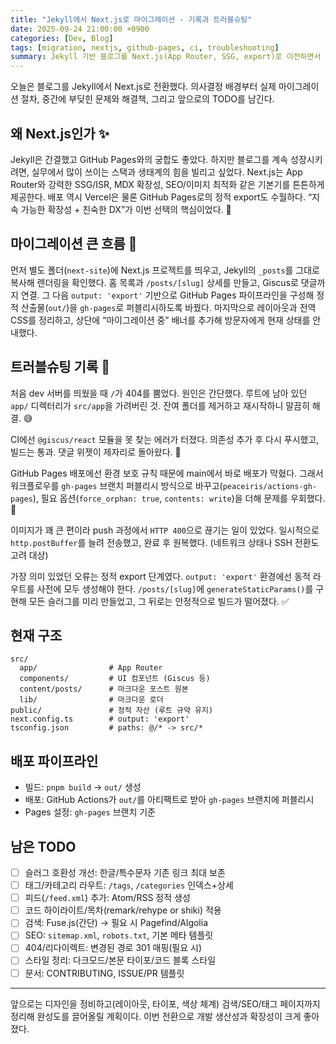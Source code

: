 ```yaml
---
title: "Jekyll에서 Next.js로 마이그레이션 - 기록과 트러블슈팅"
date: 2025-09-24 21:00:00 +0900
categories: [Dev, Blog]
tags: [migration, nextjs, github-pages, ci, troubleshooting]
summary: Jekyll 기반 블로그를 Next.js(App Router, SSG, export)로 이전하면서 겪은 의사결정과 이슈 해결 과정을 정리했습니다.
---
```


오늘은 블로그를 Jekyll에서 Next.js로 전환했다. 의사결정 배경부터 실제 마이그레이션 절차, 중간에 부딪힌 문제와 해결책, 그리고 앞으로의 TODO를 남긴다.

## 왜 Next.js인가 ✨

Jekyll은 간결했고 GitHub Pages와의 궁합도 좋았다. 하지만 블로그를 계속 성장시키려면, 실무에서 많이 쓰이는 스택과 생태계의 힘을 빌리고 싶었다. Next.js는 App Router와 강력한 SSG/ISR, MDX 확장성, SEO/이미지 최적화 같은 기본기를 튼튼하게 제공한다. 배포 역시 Vercel은 물론 GitHub Pages로의 정적 export도 수월하다. “지속 가능한 확장성 + 친숙한 DX”가 이번 선택의 핵심이었다. 🚀

## 마이그레이션 큰 흐름 🧭

먼저 별도 폴더(`next-site`)에 Next.js 프로젝트를 띄우고, Jekyll의 `_posts`를 그대로 복사해 렌더링을 확인했다. 홈 목록과 `/posts/[slug]` 상세를 만들고, Giscus로 댓글까지 연결. 그 다음 `output: 'export'` 기반으로 GitHub Pages 파이프라인을 구성해 정적 산출물(`out/`)을 `gh-pages`로 퍼블리시하도록 바꿨다. 마지막으로 레이아웃과 전역 CSS를 정리하고, 상단에 “마이그레이션 중” 배너를 추가해 방문자에게 현재 상태를 안내했다.

## 트러블슈팅 기록 🧯

처음 dev 서버를 띄웠을 때 `/`가 404를 뿜었다. 원인은 간단했다. 루트에 남아 있던 `app/` 디렉터리가 `src/app`을 가려버린 것. 잔여 폴더를 제거하고 재시작하니 말끔히 해결. 😅

CI에선 `@giscus/react` 모듈을 못 찾는 에러가 터졌다. 의존성 추가 후 다시 푸시했고, 빌드는 통과. 댓글 위젯이 제자리로 돌아왔다. 💬

GitHub Pages 배포에선 환경 보호 규칙 때문에 main에서 바로 배포가 막혔다. 그래서 워크플로우를 `gh-pages` 브랜치 퍼블리시 방식으로 바꾸고(`peaceiris/actions-gh-pages`), 필요 옵션(`force_orphan: true`, `contents: write`)을 더해 문제를 우회했다. 🚦

이미지가 꽤 큰 편이라 push 과정에서 `HTTP 400`으로 끊기는 일이 있었다. 일시적으로 `http.postBuffer`를 늘려 전송했고, 완료 후 원복했다. (네트워크 상태나 SSH 전환도 고려 대상)

가장 의미 있었던 오류는 정적 export 단계였다. `output: 'export'` 환경에선 동적 라우트를 사전에 모두 생성해야 한다. `/posts/[slug]`에 `generateStaticParams()`를 구현해 모든 슬러그를 미리 만들었고, 그 뒤로는 안정적으로 빌드가 떨어졌다. ✅

## 현재 구조

```
src/
  app/                # App Router
  components/         # UI 컴포넌트 (Giscus 등)
  content/posts/      # 마크다운 포스트 원본
  lib/                # 마크다운 로더
public/               # 정적 자산 (루트 규약 유지)
next.config.ts        # output: 'export'
tsconfig.json         # paths: @/* -> src/*
```

## 배포 파이프라인

- 빌드: `pnpm build` → `out/` 생성
- 배포: GitHub Actions가 `out/`를 아티팩트로 받아 `gh-pages` 브랜치에 퍼블리시
- Pages 설정: `gh-pages` 브랜치 기준

## 남은 TODO

- [ ] 슬러그 호환성 개선: 한글/특수문자 기존 링크 최대 보존
- [ ] 태그/카테고리 라우트: `/tags`, `/categories` 인덱스+상세
- [ ] 피드(`/feed.xml`) 추가: Atom/RSS 정적 생성
- [ ] 코드 하이라이트/목차(remark/rehype or shiki) 적용
- [ ] 검색: Fuse.js(간단) → 필요 시 Pagefind/Algolia
- [ ] SEO: `sitemap.xml`, `robots.txt`, 기본 메타 템플릿
- [ ] 404/리다이렉트: 변경된 경로 301 매핑(필요 시)
- [ ] 스타일 정리: 다크모드/본문 타이포/코드 블록 스타일
- [ ] 문서: CONTRIBUTING, ISSUE/PR 템플릿

---

앞으로는 디자인을 정비하고(레이아웃, 타이포, 색상 체계) 검색/SEO/태그 페이지까지 정리해 완성도를 끌어올릴 계획이다. 이번 전환으로 개발 생산성과 확장성이 크게 좋아졌다.
